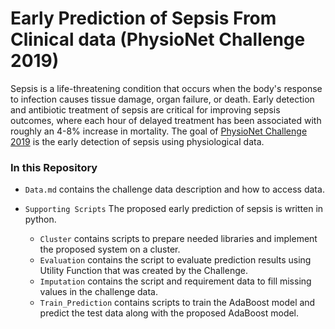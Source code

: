 # Early Prediction of Sepsis From Clinical data (PhysioNet Challenge 2019)

Sepsis is a life-threatening condition that occurs when the body's response to infection causes tissue damage, organ failure, or death. Early detection and antibiotic treatment of sepsis are critical for improving sepsis outcomes, where each hour of delayed treatment has been associated with roughly an 4-8% increase in mortality.
The goal of [PhysioNet Challenge 2019](https://physionet.org/content/challenge-2019/1.0.0/) is the early detection of sepsis using physiological data.

### In this Repository

- `Data.md` contains the challenge data description and how to access data.  

- `Supporting Scripts` The proposed early prediction of sepsis is written in python.
  - `Cluster` contains scripts to prepare needed libraries and implement the proposed system on a cluster. 
  - `Evaluation` contains the script to evaluate prediction results using Utility Function that was created by the Challenge. 
  - `Imputation` contains the script and requirement data to fill missing values in the challenge data. 
  - `Train_Prediction` contains scripts to train the AdaBoost model and predict the test data along with the proposed AdaBoost model.
